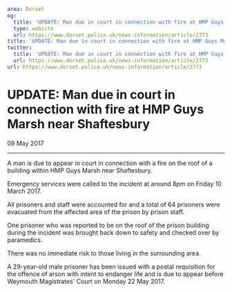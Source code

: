 ```yaml
area: Dorset
og:
  title: 'UPDATE: Man due in court in connection with fire at HMP Guys Marsh near Shaftesbury'
  type: website
  url: https://www.dorset.police.uk/news-information/article/2773
title: 'UPDATE: Man due in court in connection with fire at HMP Guys Marsh near Shaftesbury |'
twitter:
  title: 'UPDATE: Man due in court in connection with fire at HMP Guys Marsh near Shaftesbury'
  url: https://www.dorset.police.uk/news-information/article/2773
url: https://www.dorset.police.uk/news-information/article/2773
```

# UPDATE: Man due in court in connection with fire at HMP Guys Marsh near Shaftesbury

09 May 2017

* * *

A man is due to appear in court in connection with a fire on the roof of a building within HMP Guys Marsh near Shaftesbury.

Emergency services were called to the incident at around 8pm on Friday 10 March 2017.

All prisoners and staff were accounted for and a total of 64 prisoners were evacuated from the affected area of the prison by prison staff.

One prisoner who was reported to be on the roof of the prison building during the incident was brought back down to safety and checked over by paramedics.

There was no immediate risk to those living in the surrounding area.

A 29-year-old male prisoner has been issued with a postal requisition for the offence of arson with intent to endanger life and is due to appear before Weymouth Magistrates' Court on Monday 22 May 2017.
